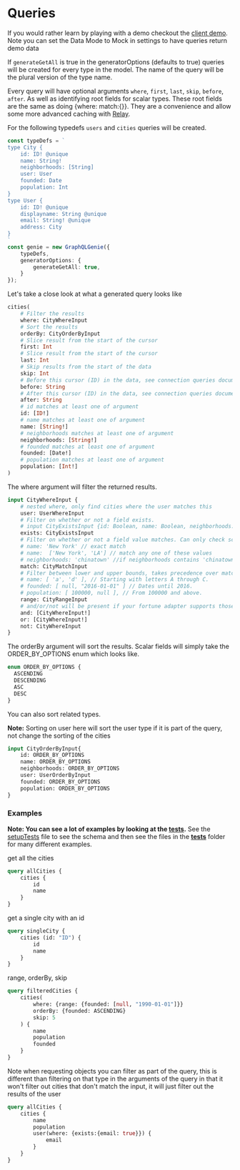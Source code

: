 # Queries

If you would rather learn by playing with a demo checkout the [client demo](https://genie-team.github.io/graphql-genie-client/). Note you can set the Data Mode to Mock in settings to have queries return demo data

If `generateGetAll` is true in the generatorOptions (defaults to true) queries will be created for every type in the model. The name of the query will be the plural version of the type name. 

Every query will have optional arguments `where`, `first`, `last`, `skip`, `before`, `after`. As well as identifying root fields for scalar types. These root fields are the same as doing {where: match:{}}. They are a convenience and allow some more advanced caching with [Relay](https://facebook.github.io/relay/). 

For the following typedefs `users` and `cities` queries will be created.

```typescript 
const typeDefs = `
type City {
	id: ID! @unique
	name: String!
	neighborhoods: [String]
	user: User
	founded: Date
	population: Int
}
type User {
	id: ID! @unique
	displayname: String @unique
	email: String! @unique
	address: City
}
`
const genie = new GraphQLGenie({ 
	typeDefs, 
	generatorOptions: {
		generateGetAll: true,
	}
});
```

Let's take a close look at what a generated query looks like

```graphql
cities(
	# Filter the results
	where: CityWhereInput
	# Sort the results
	orderBy: CityOrderByInput
	# Slice result from the start of the cursor
	first: Int
	# Slice result from the start of the cursor
	last: Int
	# Skip results from the start of the data
	skip: Int
	# Before this cursor (ID) in the data, see connection queries documentation for more info
	before: String
	# After this cursor (ID) in the data, see connection queries documentation for more info
	after: String
	# id matches at least one of argument
	id: [ID!]
	# name matches at least one of argument
	name: [String!]
	# neighborhoods matches at least one of argument
	neighborhoods: [String!]
	# founded matches at least one of argument
	founded: [Date!]
	# population matches at least one of argument
	population: [Int!]
)
```

The where argument will filter the returned results. 

```graphql
input CityWhereInput {
	# nested where, only find cities where the user matches this
	user: UserWhereInput
	# Filter on whether or not a field exists. 
	# input CityExistsInput {id: Boolean, name: Boolean, neighborhoods: Boolean, user: Boolean}
	exists: CityExistsInput
	# Filter on whether or not a field value matches. Can only check scalar and enum fields
	# name: 'New York' // exact match
	# name:  ['New York', 'LA'] // match any one of these values
	# neighborhoods: 'chinatown' //if neighborhoods contains 'chinatown' as neighborhoods is a list type
	match: CityMatchInput
	# Filter between lower and upper bounds, takes precedence over match
	# name: [ 'a', 'd' ], // Starting with letters A through C.
	# founded: [ null, "2016-01-01" ] // Dates until 2016.
	# population: [ 100000, null ], // From 100000 and above.
	range: CityRangeInput
	# and/or/not will be present if your fortune adapter supports those operations
	and: [CityWhereInput!]
	or: [CityWhereInput!]
	not: CityWhereInput
}
```

The orderBy argument will sort the results. Scalar fields will simply take the ORDER_BY_OPTIONS enum which looks like.

```graphql
enum ORDER_BY_OPTIONS {
  ASCENDING
  DESCENDING
  ASC
  DESC
}
```

You can also sort related types. 

**Note:** Sorting on user here will sort the user type if it is part of the query, not change the sorting of the cities

```graphql
input CityOrderByInput{
	id: ORDER_BY_OPTIONS
	name: ORDER_BY_OPTIONS
	neighborhoods: ORDER_BY_OPTIONS
	user: UserOrderByInput
	founded: ORDER_BY_OPTIONS
	population: ORDER_BY_OPTIONS
}

```

### Examples

**Note: You can see a lot of examples by looking at the [tests](https://github.com/genie-team/graphql-genie/tree/master/src/tests).**
See the [setupTests](https://github.com/genie-team/graphql-genie/blob/master/src/tests/setupTests.ts) file to see the schema and then see the files in the [__tests__](https://github.com/genie-team/graphql-genie/tree/master/src/tests/__tests__) folder for many different examples.

get all the cities

```graphql
query allCities {
	cities {
		id
		name
	}
}
```

get a single city with an id

```graphql
query singleCity {
	cities (id: "ID") {
		id
		name
	}
}
```

range, orderBy, skip

```graphql
query filteredCities {
	cities(
		where: {range: {founded: [null, "1990-01-01"]}}
		orderBy: {founded: ASCENDING}
		skip: 5
	) {
		name
		population
		founded
	}
}

```

Note when requesting objects you can filter as part of the query, this is different than filtering on that type in the arguments of the query in that it won't filter out cities that don't match the input, it will just filter out the results of the user

```graphql
query allCities {
	cities {
		name
		population
		user(where: {exists:{email: true}}) {
			email
		}
	}
}
```

